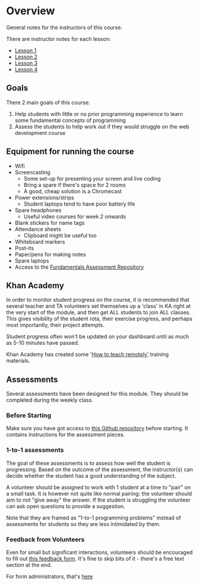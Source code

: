 # Overview

General notes for the instructors of this course.

There are instructor notes for each lesson:

* [Lesson 1](instructor-notes.md)
* [Lesson 2](instructor-notes-1.md)
* [Lesson 3](instructor-notes-2.md)
* [Lesson 4](instructor-notes-3.md)

## Goals

There 2 main goals of this course:

1. Help students with little or no prior programming experience to learn some fundamental concepts of programming
2. Assess the students to help work out if they would struggle on the web development course

## Equipment for running the course

* Wifi
* Screencasting
  * Some set-up for presenting your screen and live coding
  * Bring a spare if there's space for 2 rooms
  * A good, cheap solution is a Chromecast
* Power extensions/strips
  * Student laptops tend to have poor battery life
* Spare headphones
  * Useful video courses for week 2 onwards
* Blank stickers for name tags
* Attendance sheets
  * Clipboard might be useful too
* Whiteboard markers
* Post-its
* Paper/pens for making notes
* Spare laptops
* Access to the [Fundamentals Assessment Repository](https://github.com/CodeYourFuture/fundamentals-course-assessments)

## Khan Academy

In order to monitor student progress on the course, it is recommended that several teacher and TA volunteers set themselves up a 'class' in KA right at the very start of the module, and then get ALL students to join ALL classes. This gives visibility of the student rota, their exercise progress, and perhaps most importantly, their project attempts.

Student progress often won't be updated on your dashboard until as much as 5-10 minutes have passed.   
  
Khan Academy has created some '[How to teach remotely'](https://www.khanacademy.org/khan-for-educators/k4e-us-demo/xb78db74671c953a7:khan-for-educators#xb78db74671c953a7:teaching-remotely-with-khan-academy) training materials. 

## Assessments

Several assessments have been designed for this module. They should be completed during the weekly class.

### Before Starting

Make sure you have got access to [this Github repository](https://github.com/CodeYourFuture/fundamentals-course-assessments) before starting. It contains instructions for the assessment pieces.

### 1-to-1 assessments

The goal of these assessments is to assess how well the student is progressing. Based on the outcome of the assessment, the instructor\(s\) can decide whether the student has a good understanding of the subject.

A volunteer should be assigned to work with 1 student at a time to "pair" on a small task. It is however not quite like normal pairing: the volunteer should aim to not "give away" the answer. If the student is struggling the volunteer can ask open questions to provide a suggestion.

Note that they are framed as "1-to-1 programming problems" instead of assessments for students so they are less intimidated by them.

### Feedback from Volunteers

Even for small but significant interactions, volunteers should be encouraged to fill out [this feedback form](https://forms.gle/GgpFkgKCRPVtTtrJ7). It's fine to skip bits of it - there's a free text section at the end.

For form administrators, that's [here](https://docs.google.com/forms/d/13F6J1HiBvmxZy-cSrgDwVxpVAZPdjU3Rv2wsXIpmo_M/edit)

